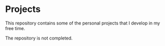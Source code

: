 # Projects
This repository contains some of the personal projects that I develop in my free time.

The repository is not completed.

